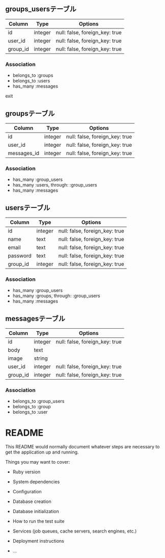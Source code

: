 ## groups_usersテーブル

|Column|Type|Options|
|------|----|-------|
|id|integer|null: false, foreign_key: true|
|user_id|integer|null: false, foreign_key: true|
|group_id|integer|null: false, foreign_key: true|

### Association
- belongs_to :groups
- belongs_to :users
- has_many :messages



exit

## groupsテーブル
|Column|Type|Options|
|------|----|-------|
|id|integer|null: false, foreign_key: true|
|user_id|integer|null: false, foreign_key: true|
|messages_id|integer|null: false, foreign_key: true|


### Association
- has_many :group_users
- has_many :users, through: :group_users
- has_many :messages


## usersテーブル
|Column|Type|Options|
|------|----|-------|
|id|integer|null: false, foreign_key: true|
|name|text|null: false, foreign_key: true|
|email|text|null: false, foreign_key: true|
|password|text|null: false, foreign_key: true|
|group_id|integer|null: false, foreign_key: true|
### Association
- has_many :group_users
- has_many :groups, through: :group_users
- has_many :messages


## messagesテーブル
|Column|Type|Options|
|------|----|-------|
|id|integer|null: false, foreign_key: true|
|body|text||
|image|string||
|user_id|integer|null: false, foreign_key: true|
|group_id|integer|null: false, foreign_key: true|
### Association
- belongs_to :group_users
- belongs_to :group
- belongs_to :user


 <!-- グループ、ユーザー 、メッセージ、画像-->






# README

This README would normally document whatever steps are necessary to get the
application up and running.

Things you may want to cover:

* Ruby version

* System dependencies

* Configuration

* Database creation

* Database initialization

* How to run the test suite

* Services (job queues, cache servers, search engines, etc.)

* Deployment instructions

* ...
